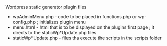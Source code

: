 Wordpress static generator plugin files


- wpAdminMenu.php - code to be placed in functions.php or wp-config.php ; initializes plugin menu
- menu.html - html that is to be displayed on the plugins first page ; it directs to the staticWp*Update.php files
- staticWp*Update.php - files tha execute the scripts in the scripts folder
